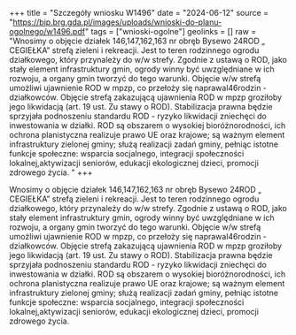 +++
title = "Szczegóły wniosku W1496"
date = "2024-06-12"
source = "https://bip.brg.gda.pl/images/uploads/wnioski-do-planu-ogolnego/w1496.pdf"
tags = ["wnioski-ogolne"]
geolinks = []
raw = "Wnosimy o objęcie działek 146,147,162,163 nr obręb Bysewo 24ROD „ CEGIEŁKA” strefą zieleni i rekreacji. Jest to teren rodzinnego ogrodu działkowego, który przynależy do w/w strefy. Zgodnie z ustawą o ROD, jako stały element infrastruktury gmin, ogrody winny być uwzględniane w ich rozwoju, a organy gmin tworzyć do tego warunki. Objęcie w/w strefą umożliwi ujawnienie ROD w mpzp, co przełoży się naprawal46rodzin - działkowców. Objęcie strefą zakazującą ujawnienia ROD w mpzp groziłoby jego likwidacją (art. 19 ust. Zu stawy o ROD). Stabilizacja prawna będzie sprzyjała podnoszeniu standardu ROD - ryzyko likwidacji zniechęci do inwestowania w działki. ROD są obszarem o wysokiej bioróżnorodności, ich ochrona planistyczna realizuje prawo UE oraz krajowe; są ważnym element infrastruktury zielonej gminy; służą realizacji zadań gminy, pełniąc istotne funkcje społeczne: wsparcia socjalnego, integracji społeczności lokalnej,aktywizacji seniorów, edukacji ekologicznej dzieci, promocji zdrowego życia. "
+++

Wnosimy o objęcie działek 146,147,162,163 nr obręb Bysewo 24ROD „ CEGIEŁKA”
strefą zieleni i rekreacji. Jest to teren rodzinnego ogrodu działkowego, który przynależy do w/w
strefy. Zgodnie z ustawą o ROD, jako stały element infrastruktury gmin, ogrody winny być
uwzględniane w ich rozwoju, a organy gmin tworzyć do tego warunki. Objęcie w/w strefą
umożliwi ujawnienie ROD w mpzp, co przełoży się naprawal46rodzin - działkowców. Objęcie
strefą zakazującą ujawnienia ROD w mpzp groziłoby jego likwidacją (art. 19 ust. Zu stawy o
ROD). Stabilizacja prawna będzie sprzyjała podnoszeniu standardu ROD - ryzyko likwidacji
zniechęci do inwestowania w działki. ROD są obszarem o wysokiej bioróżnorodności, ich ochrona
planistyczna realizuje prawo UE oraz krajowe; są ważnym element infrastruktury zielonej gminy;
służą realizacji zadań gminy, pełniąc istotne funkcje społeczne: wsparcia socjalnego, integracji
społeczności lokalnej,aktywizacji seniorów, edukacji ekologicznej dzieci, promocji zdrowego
życia.



